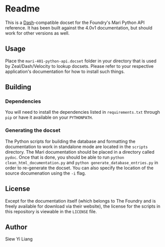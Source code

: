 # Readme

This is a [Dash](http://kapeli.com/dash)-compatible docset for the Foundry's
Mari Python API reference. It has been built against the 4.0v1 documentation,
but should work for other versions as well.


## Usage

Place the ``mari-401-python-api.docset`` folder in your directory that is 
used by Zeal/Dash/Velocity to lookup docsets. Please refer to your respective
application's documentation for how to install such things.


## Building

### Dependencies

You will need to install the dependencies listed in ``requirements.txt``
through ``pip`` or have it available on your ``PYTHONPATH``.

### Generating the docset

The Python scripts for building the database and formatting the documentation
to work in standalone mode are located in the ``scripts`` directory. The Mari 
documentation should be placed in a directory called ``pydoc``.  Once that is
done, you should be able to run ``python clean_html_documentation.py`` and 
``python generate_database_entries.py`` in order to re-generate the docset. You 
can also specify the location of the source documenation using the ``-i`` flag.


## License

Except for the documentation itself (which belongs to The Foundry and is freely
available for download via their website), the license for the scripts in this
repository is viewable in the ``LICENSE`` file.


## Author
Siew Yi Liang
